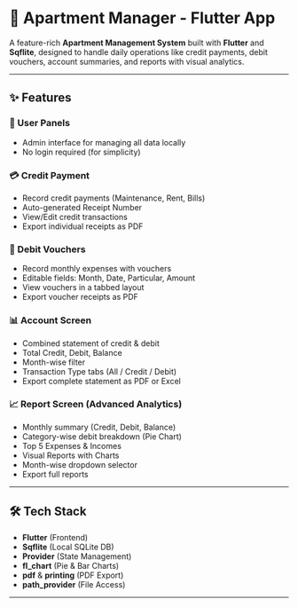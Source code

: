 # 🏢 Apartment Manager - Flutter App

A feature-rich **Apartment Management System** built with **Flutter** and **Sqflite**, designed to handle daily operations like credit payments, debit vouchers, account summaries, and reports with visual analytics.

---

## ✨ Features

### 🔐 User Panels
- Admin interface for managing all data locally
- No login required (for simplicity)

### 💳 Credit Payment
- Record credit payments (Maintenance, Rent, Bills)
- Auto-generated Receipt Number
- View/Edit credit transactions
- Export individual receipts as PDF

### 🧾 Debit Vouchers
- Record monthly expenses with vouchers
- Editable fields: Month, Date, Particular, Amount
- View vouchers in a tabbed layout
- Export voucher receipts as PDF

### 📊 Account Screen
- Combined statement of credit & debit
- Total Credit, Debit, Balance
- Month-wise filter
- Transaction Type tabs (All / Credit / Debit)
- Export complete statement as PDF or Excel

### 📈 Report Screen (Advanced Analytics)
- Monthly summary (Credit, Debit, Balance)
- Category-wise debit breakdown (Pie Chart)
- Top 5 Expenses & Incomes
- Visual Reports with Charts
- Month-wise dropdown selector
- Export full reports

---

## 🛠 Tech Stack

- **Flutter** (Frontend)
- **Sqflite** (Local SQLite DB)
- **Provider** (State Management)
- **fl_chart** (Pie & Bar Charts)
- **pdf** & **printing** (PDF Export)
- **path_provider** (File Access)

---

